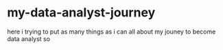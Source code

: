 # my-data-analyst-journey
  here i trying to put as many things as i can all about my jouney to become data analyst
  so 
  
